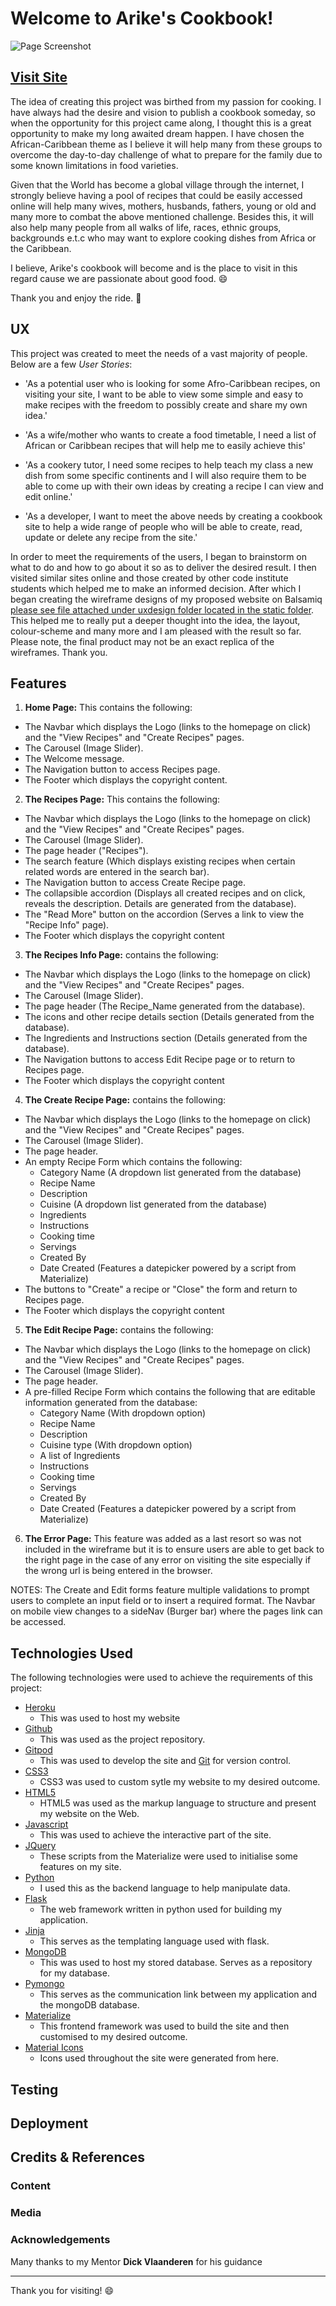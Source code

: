 # Welcome to Arike's Cookbook!

![Page Screenshot](static/images/sitescreenshot.jpg)

## [Visit Site](https://ms3-project-arikescookbook.herokuapp.com/)

The idea of creating this project was birthed from my passion for cooking. I have always had the desire and vision to publish a cookbook someday, so when the opportunity for this project came along, I thought this is a great opportunity to make my long awaited dream happen. I have chosen the African-Caribbean theme as I believe it will help many from these groups to overcome the day-to-day challenge of what to prepare for the family due to some known limitations in food varieties.

Given that the World has become a global village through the internet, I strongly believe having a pool of recipes that could be easily accessed online will help many wives, mothers, husbands, fathers, young or old and many more to combat the above mentioned challenge. Besides this, it will also help many people from all walks of life, races, ethnic groups, backgrounds e.t.c who may want to explore cooking dishes from Africa or the Caribbean. 

I believe, Arike's cookbook will become and is the place to visit in this regard cause we are passionate about good food. :smile:

Thank you and enjoy the ride. :rocket:


## UX

This project was created to meet the needs of a vast majority of people. Below are a few _User Stories_:

* 'As a potential user who is looking for some Afro-Caribbean recipes, on visiting your site, I want to be able to view some simple and easy to make recipes with the freedom to possibly create and share my own idea.'

* 'As a wife/mother who wants to create a food timetable, I need a list of African or Caribbean recipes that will help me to easily achieve this'

* 'As a cookery tutor, I need some recipes to help teach my class a new dish from some specific continents and I will also require them to be able to come up with their own ideas by creating a recipe I can view and edit online.'

* 'As a developer, I want to meet the above needs by creating a cookbook site to help a wide range of people who will be able to create, read, update or delete any recipe from the site.'

In order to meet the requirements of the users, I began to brainstorm on what to do and how to go about it so as to deliver the desired result. I then visited similar sites online and those created by other code institute students which helped me to make an informed decision. After which I began creating the wireframe designs of my proposed website on Balsamiq [please see file attached under uxdesign folder located in the static folder](https://github.com/Dorcas-Amoo/ms3-project-arikescookbook). This helped me to really put a deeper thought into the idea, the layout, colour-scheme and many more and I am pleased with the result so far. Please note, the final product may not be an exact replica of the wireframes. Thank you.


## Features
1. **Home Page:** This contains the following:
  + The Navbar which displays the Logo (links to the homepage on click) and the "View Recipes" and "Create Recipes" pages.
  + The Carousel (Image Slider).
  + The Welcome message.
  + The Navigation button to access Recipes page.
  + The Footer which displays the copyright content.
2. **The Recipes Page:** This contains the following:
  + The Navbar which displays the Logo (links to the homepage on click) and the "View Recipes" and "Create Recipes" pages.
  + The Carousel (Image Slider).
  + The page header ("Recipes").
  + The search feature (Which displays existing recipes when certain related words are entered in the search bar).
  + The Navigation button to access Create Recipe page.
  + The collapsible accordion (Displays all created recipes and on click, reveals the description. Details are generated from the database).
  + The "Read More" button on the accordion (Serves a link to view the "Recipe Info" page).
  + The Footer which displays the copyright content
3. **The Recipes Info Page:** contains the following:
  + The Navbar which displays the Logo (links to the homepage on click) and the "View Recipes" and "Create Recipes" pages.
  + The Carousel (Image Slider).
  + The page header (The Recipe_Name generated from the database).
  + The icons and other recipe details section (Details generated from the database).
  + The Ingredients and Instructions section (Details generated from the database).
  + The Navigation buttons to access Edit Recipe page or to return to Recipes page.
  + The Footer which displays the copyright content
4. **The Create Recipe Page:** contains the following:
  + The Navbar which displays the Logo (links to the homepage on click) and the "View Recipes" and "Create Recipes" pages.
  + The Carousel (Image Slider).
  + The page header.
  + An empty Recipe Form which contains the following:
     + Category Name (A dropdown list generated from the database)
     + Recipe Name
     + Description
     + Cuisine (A dropdown list generated from the database)
     + Ingredients
     + Instructions
     + Cooking time
     + Servings
     + Created By
     + Date Created (Features a datepicker powered by a script from Materialize)
  + The buttons to "Create" a recipe or "Close" the form and return to Recipes page.
  + The Footer which displays the copyright content
5. **The Edit Recipe Page:** contains the following:
  + The Navbar which displays the Logo (links to the homepage on click) and the "View Recipes" and "Create Recipes" pages.
  + The Carousel (Image Slider).
  + The page header.
  + A pre-filled Recipe Form which contains the following that are editable information generated from the database:
     + Category Name (With dropdown option)
     + Recipe Name
     + Description
     + Cuisine type (With dropdown option)
     + A list of Ingredients
     + Instructions
     + Cooking time
     + Servings
     + Created By
     + Date Created (Features a datepicker powered by a script from Materialize) 
6. **The Error Page:** This feature was added as a last resort so was not included in the wireframe but it is to ensure users are able to get back to the right page in the case of any error on visiting the site especially if the wrong url is being entered in the browser.

NOTES: The Create and Edit forms feature multiple validations to prompt users to complete an input field or to insert a required format.
       The Navbar on mobile view changes to a sideNav (Burger bar) where the pages link can be accessed.


## Technologies Used
The following technologies were used to achieve the requirements of this project:

+ [Heroku](https://www.heroku.com/)
  + This was used to host my website
+ [Github](https://github.com/)
  + This was used as the project repository. 
+ [Gitpod](https://www.gitpod.io/) 
  + This was used to develop the site and [Git](https://git-scm.com/) for version control.
+ [CSS3](https://en.wikipedia.org/wiki/Cascading_Style_Sheets)
  + CSS3 was used to custom sytle my website to my desired outcome.
+ [HTML5](https://en.wikipedia.org/wiki/HTML5)
  + HTML5 was used as the markup language to structure and present my website on the Web.
+ [Javascript](https://www.javascript.com/)
  + This was used to achieve the interactive part of the site.
+ [JQuery](https://www.jquery.com/)
  + These scripts from the Materialize were used to initialise some features on my site.
+ [Python](https://www.python.org/)
  + I used this as the backend language to help manipulate data.
+ [Flask](https://palletsprojects.com/p/flask/)
  + The web framework written in python used for building my application.
+ [Jinja](https://pypi.org/project/Jinja2/)
  + This serves as the templating language used with flask.
+ [MongoDB](https://www.mongodb.com/cloud/atlas)
  + This was used to host my stored database. Serves as a repository for my database.
+ [Pymongo](https://pymongo.readthedocs.io/en/stable/)
  + This serves as the communication link between my application and the mongoDB database.
+ [Materialize](http://archives.materializecss.com/0.100.2/)
  + This frontend framework was used to build the site and then customised to my desired outcome.
+ [Material Icons](https://material.io/resources/icons/?style=baseline)
  + Icons used throughout the site were generated from here.

## Testing

## Deployment

## Credits & References

### Content

### Media

### Acknowledgements

Many thanks to my Mentor **Dick Vlaanderen** for his guidance

--------

Thank you for visiting! :smile:
